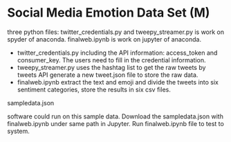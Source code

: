 # Social	Media	Emotion	Data	Set	(M)
three python files:
 twitter_credentials.py and tweepy_streamer.py is work on spyder of anaconda.
 finalweb.ipynb is work on jupyter of anaconda.
 - twitter_credentials.py  including the API information: access_token and consumer_key. The users need to fill in the credential information.
 - tweepy_streamer.py  uses the hashtag list to get the raw tweets by tweets API  generate a new tweet.json file to store the raw data.
 - finalweb.ipynb  extract the text and emoji and divide the tweets into six sentiment categories, store the results in six csv files.

sampledata.json

software	could	run	on	this	sample	data. Download the sampledata.json with finalweb.ipynb under same path in Jupyter. Run finalweb.ipynb file to test to system.
